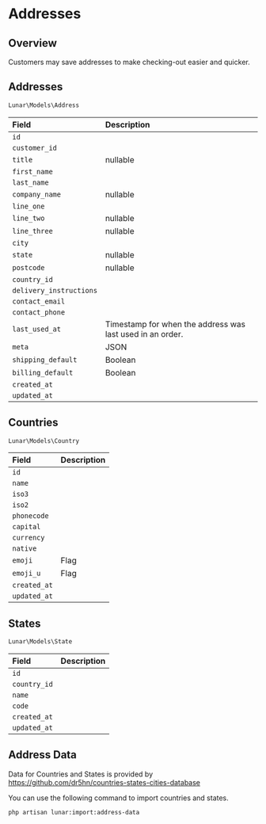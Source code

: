# Addresses

## Overview

Customers may save addresses to make checking-out easier and quicker.

## Addresses

```php
Lunar\Models\Address
```

|Field|Description|
|:-|:-|
|`id`||
|`customer_id`||
|`title`|nullable|
|`first_name`||
|`last_name`||
|`company_name`|nullable|
|`line_one`||
|`line_two`|nullable|
|`line_three`|nullable|
|`city`||
|`state`|nullable|
|`postcode`|nullable|
|`country_id`||
|`delivery_instructions`||
|`contact_email`||
|`contact_phone`||
|`last_used_at`|Timestamp for when the address was last used in an order.|
|`meta`|JSON|
|`shipping_default`|Boolean|
|`billing_default`|Boolean|
|`created_at`||
|`updated_at`||

## Countries

```php
Lunar\Models\Country
```

|Field|Description|
|:-|:-|
|`id`||
|`name`||
|`iso3`||
|`iso2`||
|`phonecode`||
|`capital`||
|`currency`||
|`native`||
|`emoji`|Flag|
|`emoji_u`|Flag|
|`created_at`||
|`updated_at`||


## States

```php
Lunar\Models\State
```

|Field|Description|
|:-|:-|
|`id`||
|`country_id`||
|`name`||
|`code`||
|`created_at`||
|`updated_at`||

## Address Data

Data for Countries and States is provided by https://github.com/dr5hn/countries-states-cities-database

You can use the following command to import countries and states.

```sh
php artisan lunar:import:address-data
```

